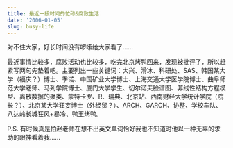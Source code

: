 ```yaml
---
title: 最近一段时间的忙碌&腐败生活
date: '2006-01-05'
slug: busy-life
---
```


对不住大家，好长时间没有啰嗦给大家看了……

最近事情比较多，腐败活动也比较多，吃完北京烤鸭回来，发现被批评了，所以赶紧写两句先垫着吧。主要列出一些关键词：大兴、滑冰、科研处、SAS、韩国某大学（福庆？）博士、季诺、中国矿业大学博士、上海交通大学医学院博士、曲阜师范大学老师、马列学院博士、厦门大学学生、切尔诺夫脸谱图、非线性结构方程模型、离散数据的聚类、蒙特卡罗、R、瑞典、北京站、西南财经大学统计学院（院长？）、北京某大学狂妄博士（外经贸？）、ARCH、GARCH、协整、学校车队、八达岭长城狂风+暴冷、鸭王烤鸭。

P.S. 有时候真是怕赵老师在想不出英文单词恰好我也不知道时他以一种无辜的求助的眼神看着我……
